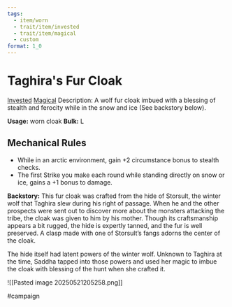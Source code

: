 ```yaml
---
tags:
  - item/worn
  - trait/item/invested
  - trait/item/magical
  - custom
format: 1_0
---
```

# Taghira's Fur Cloak

[Invested](Invested.md "Item Trait") [Magical](Rules/Traits/Effect/Magical.md "Item Trait")
Description: A wolf fur cloak imbued with a blessing of stealth and ferocity while in the snow and ice (See backstory below).

**Usage:** worn cloak
**Bulk:** L

## Mechanical Rules

- While in an arctic environment, gain +2 circumstance bonus to stealth checks.
- The first Strike you make each round while standing directly on snow or ice, gains a +1 bonus to damage. 

**Backstory:** This fur cloak was crafted from the hide of Storsult, the winter wolf that Taghira slew during his right of passage. When he and the other prospects were sent out to discover more about the monsters attacking the tribe, the cloak was given to him by his mother. Though its craftsmanship appears a bit rugged, the hide is expertly tanned, and the fur is well preserved. A clasp made with one of Storsult’s fangs adorns the center of the cloak. 

The hide itself had latent powers of the winter wolf. Unknown to Taghira at the time, Saddha  tapped into those powers and used her magic to imbue the cloak with blessing of the hunt when she crafted it. 


![[Pasted image 20250521205258.png]]

#campaign